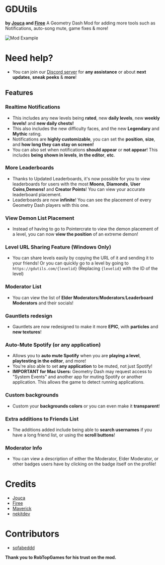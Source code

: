 # GDUtils
**by [Jouca](user:7026949) and [Firee](user:6253758)**
A Geometry Dash Mod for adding more tools such as Notifications, auto-song mute, game fixes & more!

![Mod Example](gdutilsdevs.gdutils/Screenshot_1.png)

# Need help?
* You can join our [Discord server](https://discord.gg/MU4Rpc6xbJ) for **any assistance** or about **next updates**, **sneak peeks** & **more**!

## Features
### Realtime Notifications
* This includes any new levels being **rated**, new **daily levels**, new **weekly levels!** and **new daily chests!**
* This also includes the new difficulty faces, and the new **Legendary** and **Mythic** rating.
* Notifications are **highly customizable**, you can set the __position__, __size__, and __how long they can stay on screen!__
* You can also set when notifications **should appear** or **not appear**! This includes __being shown in levels__, __in the editor__, __etc__.
### More Leaderboards
* Thanks to Updated Leaderboards, it's now possible for you to view leaderboards for users with the most **Moons**, **Diamonds**, **User Coins**,**Demons!** and **Creator Points**! You can view your accurate leaderboard placement.
* Leaderboards are now **infinite**! You can see the placement of every Geometry Dash players with this one.
### View Demon List Placement
* Instead of having to go to Pointercrate to view the demon placement of a level, you can now **view the position** of an extreme demon!
### Level URL Sharing Feature (Windows Only)
* You can share levels easily by copying the URL of it and sending it to your friends! Or you can quickly go to a level by going to `https://gdutils.com/{levelid}` (Replacing `{levelid}` with the ID of the level)
### Moderator List 
* You can view the list of **Elder Moderators**/**Moderators**/**Leaderboard Moderators** and their socials!
### Gauntlets redesign
* Gauntlets are now redesigned to make it more **EPIC**, with **particles** and **new textures**!
### Auto-Mute Spotify (or any application)
* Allows you to **auto mute Spotify** when you are __playing a level__, __playtesting in the editor__, and more!
* You're also able to set **any application** to be muted, not just Spotify!
* **IMPORTANT for Mac Users:** Geometry Dash may request access to "System Events" and another app for muting Spotify or another application. This allows the game to detect running applications.
### Custom backgrounds
* Custom your **backgrounds colors** or you can even make it **transparent**!
### Extra additions to Friends List
* The additions added include being able to **search usernames** if you have a long friend list, or using the **scroll buttons**!
### Moderator Info
* You can view a description of either the Moderator, Elder Moderator, or other badges users have by clicking on the badge itself on the profile!

# Credits
* [Jouca](https://twitter.com/JoucaJouca)
* [Firee](https://youtube.com/@gdfiree)
* [Maverick](https://www.youtube.com/channel/UCoFBsXJ-6o6l6ZYP-k6DE_g)
* [nekitdev](https://twitter.com/nekitdev)

# Contributors
* [sofabeddd](user:7976112)

**Thank you to RobTopGames for his trust on the mod.**
